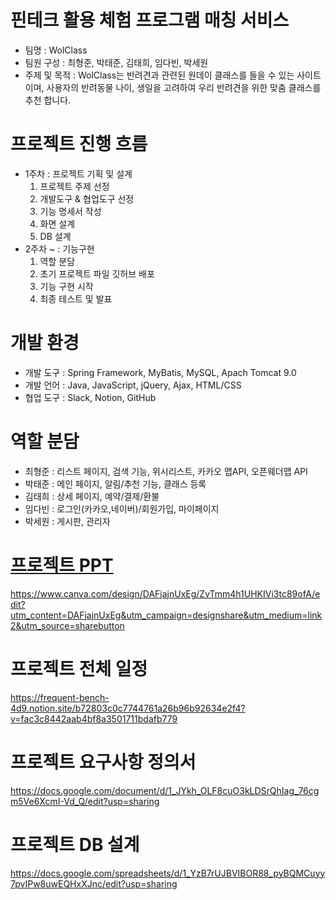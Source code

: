 # 핀테크 활용 체험 프로그램 매칭 서비스
  - 팀명 : WolClass
  - 팀원 구성 : 최형준, 박태준, 김태희, 임다빈, 박세원
  - 주제 및 목적 : WolClass는 반려견과 관련된 원데이 클래스를 들을 수 있는 사이트이며, 사용자의 반려동물 나이, 생일을 고려하여 우리 반려견을 위한 맞춤 클래스를 추천 합니다.

# 프로젝트 진행 흐름
  - 1주차 : 프로젝트 기획 및 설계
    1. 프로젝트 주제 선정
    2. 개발도구 & 협업도구 선정
    3. 기능 명세서 작성
    4. 화면 설계
    5. DB 설계
  - 2주차 ~ : 기능구현
    1. 역할 분담
    2. 초기 프로젝트 파일 깃허브 배포
    3. 기능 구현 시작
    4. 최종 테스트 및 발표

# 개발 환경
  - 개발 도구 : Spring Framework, MyBatis, MySQL, Apach Tomcat 9.0
  - 개발 언어 : Java, JavaScript, jQuery, Ajax, HTML/CSS
  - 협업 도구 : Slack, Notion, GitHub

# 역할 분담
  - 최형준 : 리스트 페이지, 검색 기능, 위시리스트, 카카오 맵API, 오픈웨더맵 API
  - 박태준 : 메인 페이지, 알림/추천 기능, 클래스 등록
  - 김태희 : 상세 페이지, 예약/결제/환불
  - 임다빈 : 로그인(카카오,네이버)/회원가입, 마이페이지
  - 박세원 : 게시판, 관리자

# [프로젝트 PPT](https://www.canva.com/design/DAFjajnUxEg/ZvTmm4h1UHKIVi3tc89ofA/edit?utm_content=DAFjajnUxEg&utm_campaign=designshare&utm_medium=link2&utm_source=sharebutton "PPT")
https://www.canva.com/design/DAFjajnUxEg/ZvTmm4h1UHKIVi3tc89ofA/edit?utm_content=DAFjajnUxEg&utm_campaign=designshare&utm_medium=link2&utm_source=sharebutton 

# 프로젝트 전체 일정
https://frequent-bench-4d9.notion.site/b72803c0c7744761a26b96b92634e2f4?v=fac3c8442aab4bf8a3501711bdafb779

# 프로젝트 요구사항 정의서
https://docs.google.com/document/d/1_JYkh_OLF8cuO3kLDSrQhIag_76cgm5Ve6XcmI-Vd_Q/edit?usp=sharing

# 프로젝트 DB 설계
https://docs.google.com/spreadsheets/d/1_YzB7rUJBVIBOR88_pyBQMCuyy7pvIPw8uwEQHxXJnc/edit?usp=sharing
